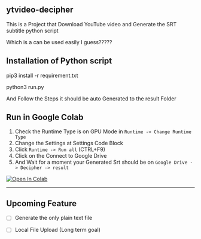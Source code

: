 ## ytvideo-decipher


This is a Project that Download YouTube video and Generate the SRT subtitle python script

Which is a can be used easily I guess?????



## Installation of Python script

pip3 install -r requirement.txt

python3 run.py

And Follow the Steps it should be auto Generated to the result Folder


## Run in Google Colab

1. Check the Runtime Type is on GPU Mode in ``Runtime -> Change Runtime Type ``
1. Change the Settings at Settings Code Block
1. Click ``Runtime -> Run all`` (CTRL+F9)
1. Click on the Connect to Google Drive
1. And Wait for a moment your Generated Srt should be on ``Google Drive -> Decipher -> result``

 [![Open In Colab](https://colab.research.google.com/assets/colab-badge.svg)](https://colab.research.google.com/github/blusewill/ytvideo-decipher/blob/master/ytvideo_decipher.ipynb)

 ---

 ## Upcoming Feature

- [ ] Generate the only plain text file
 
- [ ] Local File Upload (Long term goal)
